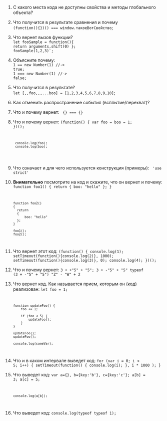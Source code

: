 1. С какого места кода не доступны свойства и методы глобального объекта?
2. Что получится в результате сравнения и почему <br/>
    `(function(){})() === window.такоеВотСвойство`;
3. Что вернет вызов функции? <br/>
    <code>let fooSample = function(){ return arguments.shift(0) };</code></br>
    <code>fooSample(1,2,3)`;</code>
4. Объясните почему: <br/>
    <code>1 == new Number(1) //-> true;</code>
    <br/>
    <code>1 === new Number(1) //-> false;</code>
5. Что получится в результате? <br/>
    `let [,,foo,,,...boo] = [1,2,3,4,5,6,7,8,9,10]`;
6. Как отменить распространение события (всплытие/перехват)?
7. Что и почему вернет: <code> {} === {} </code>
8. Что и почему вернет:
    <code>(function() {
            var foo = boo = 1;
        })();

        console.log(foo);
        console.log(boo);
    </code>
9. Что означает и для чего используется конструкция (примеры): <code> 'use strict' </code>
10. <strong>Внимательно</strong> посмотрите на код и скажите, что он вернет и почему:
    <code>function foo1()
        {
          return {
              boo: "hello"
          };
        }

        function foo2()
        {
          return
          {
              boo: "hello"
          };
        }

        foo1();
        foo2();
    </code>
11. Что вернет этот код:
    <code>(function() {
            console.log(1);
            setTimeout(function(){console.log(2)}, 1000);
            setTimeout(function(){console.log(3)}, 0);
            console.log(4);
        })();
    </code>
12. Что и почему вернет:
    <code>3 +  +"5" + "5";
        3 +  -"5" + "5"
        typeof (3 +  -"5" + "5")
        "Z" - "W" + 2
    </code>
13. Что вернет код. Как называется прием, которым он (код) реализован:
    <code>let foo = 1;

        function updateFoo() {
        	foo += 1;

        	if (foo < 5) {
        		updateFoo();
        	}
        }

        updateFoo();
        updateFoo();

        console.log(someVar);
    </code>
14. Что и в каком интервале выведет код:
    <code>for (var i = 0; i < 5; i++) {
          setTimeout(function() { console.log(i); }, i * 1000 );
        }
    </code>
15. Что выведет код:
    <code>var a={},
            b={key:'b'},
            c={key:'c'};
        a[b] = 3;
        a[c] = 5;

        console.log(a[b]);
    </code>
16. Что выведет код:
    <code>console.log(typeof typeof 1);
    </code>
